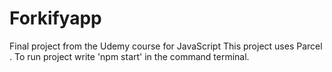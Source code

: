 # Forkifyapp
Final project from the Udemy course for JavaScript
This project uses Parcel .
To run project write 'npm start' in the command terminal.

